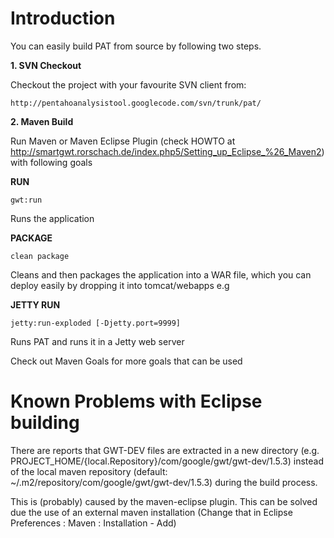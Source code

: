 # Introduction #
You can easily build PAT from source by following two steps.


**1. SVN Checkout**

Checkout the project with your favourite SVN client from:
```
http://pentahoanalysistool.googlecode.com/svn/trunk/pat/
```

**2. Maven Build**

Run Maven or Maven Eclipse Plugin (check HOWTO at http://smartgwt.rorschach.de/index.php5/Setting_up_Eclipse_%26_Maven2) with following goals

**RUN**

```
gwt:run
```
Runs the application


**PACKAGE**

```
clean package
```

Cleans and then packages the application into a WAR file, which you
can deploy easily by dropping it into tomcat/webapps e.g

**JETTY RUN**

```
jetty:run-exploded [-Djetty.port=9999]
```

Runs PAT and runs it in a Jetty web server

Check out Maven Goals for more goals that can be used

# Known Problems with Eclipse building #

There are reports that GWT-DEV files are extracted in a new directory (e.g. PROJECT\_HOME/{local.Repository}/com/google/gwt/gwt-dev/1.5.3) instead of the local maven repository (default: ~/.m2/repository/com/google/gwt/gwt-dev/1.5.3) during the build process.

This is (probably) caused by the maven-eclipse plugin. This can be solved due the use of an external maven installation (Change that in Eclipse Preferences : Maven : Installation - Add)